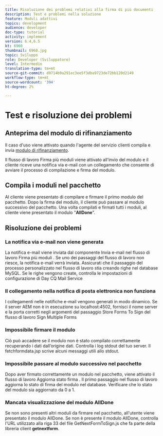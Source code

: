 ```yaml
---
title: Risoluzione dei problemi relativi alla firma di più documenti
description: Test e problemi nella soluzione
feature: Moduli adattivi
topics: development
audience: developer
doc-type: tutorial
activity: implement
version: 6.4,6.5
kt: 6960
thumbnail: 6960.jpg
topic: Sviluppo
role: Developer (Sviluppatore)
level: Intermedio
translation-type: tm+mt
source-git-commit: d9714b9a291ec3ee5f3dba9723de72bb120d2149
workflow-type: tm+mt
source-wordcount: '394'
ht-degree: 2%

---
```



# Test e risoluzione dei problemi


## Anteprima del modulo di rifinanziamento

Il caso d&#39;uso viene attivato quando l&#39;agente del servizio clienti compila e invia [modulo di rifinanziamento](http://localhost:4502/content/dam/formsanddocuments/formsandsigndemo/refinanceform/jcr:content?wcmmode=disabled).

Il flusso di lavoro Firma più moduli viene attivato all’invio del modulo e il cliente riceve una notifica via e-mail con un collegamento che consente di avviare il processo di compilazione e firma del modulo.

## Compila i moduli nel pacchetto

Al cliente viene presentato di compilare e firmare il primo modulo del pacchetto. Dopo la firma del modulo, il cliente può passare al modulo successivo del pacchetto. Una volta compilati e firmati tutti i moduli, al cliente viene presentato il modulo &quot;**AllDone**&quot;.

## Risoluzione dei problemi

### La notifica via e-mail non viene generata

La notifica e-mail viene inviata dal componente Invia e-mail nel flusso di lavoro Firma più moduli . Se uno dei passaggi del flusso di lavoro non riesce, la notifica e-mail verrà inviata. Assicurati che il passaggio del processo personalizzato nel flusso di lavoro stia creando righe nel database MySQL. Se le righe vengono create, controlla le impostazioni di configurazione di Day CQ Mail Service

### Il collegamento nella notifica di posta elettronica non funziona

I collegamenti nelle notifiche e-mail vengono generati in modo dinamico. Se il server AEM non è in esecuzione su localhost:4502, fornisci il nome server e la porta corretti negli argomenti del passaggio Store Forms To Sign del flusso di lavoro Sign Multiple Forms

### Impossibile firmare il modulo

Ciò può accadere se il modulo non è stato compilato correttamente recuperando i dati dall’origine dati. Controlla i log stdout del tuo server. Il fetchformdata.jsp scrive alcuni messaggi utili allo stdout.

### Impossibile passare al modulo successivo nel pacchetto

Dopo aver firmato correttamente un modulo nel pacchetto, viene attivato il flusso di lavoro Aggiorna stato firma . Il primo passaggio nel flusso di lavoro aggiorna lo stato di firma del modulo nel database. Verificare che lo stato del modulo sia aggiornato da 0 a 1.

### Mancata visualizzazione del modulo AllDone

Se non sono presenti altri moduli da firmare nel pacchetto, all&#39;utente viene presentato il modulo AllDone. Se non è presente il modulo AllDone, controlla l&#39;URL utilizzato alla riga 33 del file GetNextFormToSign.js che fa parte della libreria client **getnextform**.











